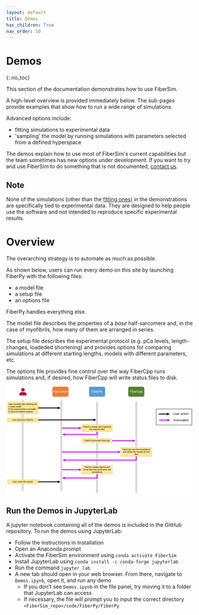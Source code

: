 ```yaml
---
layout: default
title: Demos
has_children: True
nav_order: 10
---
```


# Demos
{:.no_toc}

This section of the documentation demonstrates how to use FiberSim.

A high-level overview is provided immediately below. The sub-pages provide examples that show how to run a wide range of simulations.

Advanced options include:

+ fitting simulations to experimental data
+ 'sampling' the model by running simulations with parameters selected from a defined hyperspace

The demos explain how to use most of FiberSim's current capabilities but the team sometimes has new options under development. If you want to try and use FiberSim to do something that is not documented, [contact us](../getting_help/getting_help.html).

## Note

None of the simulations (other than the [fitting ones](fitting/fitting.html)) in the demonstrations are specifically tied to experimental data. They are designed to help people use the software and not intended to reproduce specific experimental results.

# Overview

The overarching strategy is to automate as much as possible.

As shown below, users can run every demo on this site by launching FiberPy with the following files:
+ a model file
+ a setup file
+ an options file

FiberPy handles everything else.

The model file describes the properties of a *base* half-sarcomere and, in the case of myofibrils, how many of them are arranged in series.

The setup file describes the experimental protocol (e.g. pCa levels, length-changes, loadeded shortening) and provides options for comparing simulations at different starting lengths, models with different parameters, etc.

The options file provides fine control over the way FiberCpp runs simulations and, if desired, how FiberCpp will write status files to disk.

<img src="images/FiberSim_workflow.png">

## Run the Demos in JupyterLab

A jupyter notebook containing all of the demos is included in the GitHub repository. To run the demos using JupyterLab:

+ Follow the instructions in Installation
+ Open an Anaconda prompt
+ Activate the FiberSim environment using `conda activate FiberSim`
+ Install JupyterLab using `conda install -c conda-forge jupyterlab`
+ Run the command `jupyter lab`
+ A new tab should open in your web browser. From there, navigate to `Demos.ipynb`, open it, and run any demo
	+ If you don't see `Demos.ipynb` in the file panel, try moving it to a folder that JupyterLab can access
	+ If necessary, the file will prompt you to input the correct directory `<FiberSim_repo>/code/FiberPy/FiberPy`